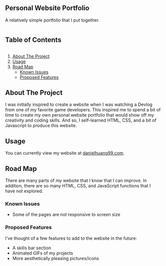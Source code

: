 <!-- Project Title -->
<h2 align="left">Personal Website Portfolio</h2>
<p align="left">A relatively simple portfolio that I put together.</p>


<!-- Table of Contents -->
<h2 style="display: inline-block">Table of Contents</h2>
<ol> 
	<li>
		<a href="#about-the-project">About The Project</a>
	</li>
	<li><a href="#usage">Usage</a>
	</li>
	<li><a href="road-map">Road Map</a>
		<ul>
			<li> <a href="known-issues">Known Issues</a> </li>
			<li> <a href="proposed-features">Proposed Features</a> </li>
		</ul>
	</li>
			
</ol>		
	

## About The Project
I was initially inspired to create a website when I was watching a Devlog from one of my favorite game developers. This inspired me to spend a bit of time to create my own personal website portfolio that would show off my creativity and coding skills. And so, I self-learned HTML, CSS, and a bit of Javascript to produce this website.


## Usage
You can currently view my website at <a href="danielhuang99.com">danielhuang99.com</a>.

## Road Map
There are many parts of my website that I know that I can improve. In addition, there are so many HTML, CSS, and JavaScript functions that I have not explored.

### Known Issues
* Some of the pages are not responsive to screen size

### Proposed Features
I've thought of a few features to add to the website in the future:
* A skills bar section
* Animated GIFs of my projects
* More aesthetically pleasing pictures/icons
 
